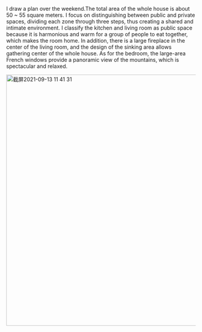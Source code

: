 I draw a plan over the weekend.The total area of the whole house is about 50 ~ 55 square meters. 
I focus on distinguishing between public and private spaces, dividing each zone through three steps, thus creating a shared and intimate environment. 
I classify the kitchen and living room as public space because it is harmonious and warm for a group of people to eat together, which makes the room home. 
In addition, there is a large fireplace in the center of the living room, and the design of the sinking area allows gathering center of the whole house. 
As for the bedroom, the large-area French windows provide a panoramic view of the mountains, which is spectacular and relaxed.


<img width="668" alt="截屏2021-09-13 11 41 31" src="https://user-images.githubusercontent.com/85242597/133023761-90ce81a9-32c7-4528-8a69-d0bff4e6a8e0.png">




















